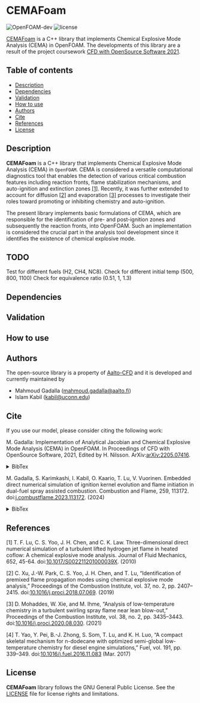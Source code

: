 # CEMAFoam
![OpenFOAM-dev](https://img.shields.io/badge/OpenFOAM-dev-brightgreen) ![license](https://img.shields.io/badge/license-GPL3-brightgreen)

[CEMAFoam](https://github.com/Aalto-CFD/CEMAFoam) is a C++ library that implements Chemical Explosive Mode Analysis (CEMA) in OpenFOAM. The developments of this library are a result of the project coursework [CFD with OpenSource Software 2021](http://dx.doi.org/10.17196/OS_CFD#YEAR_2021).

## Table of contents
* [Description](#description)
* [Dependencies](#dependencies)
* [Validation](#validation)
* [How to use](#how-to-use)
* [Authors](#authors)
* [Cite](#cite)
* [References](#references)
* [License](#license)

## Description

**CEMAFoam** is a C++ library that implements Chemical Explosive Mode Analysis (CEMA) in `OpenFOAM`.
CEMA is considered a versatile computational diagnostics tool that enables the detection of various critical combustion
features including reaction fronts, flame stabilization mechanisms, and auto-ignition and extinction zones [[1]](#1).
Recently, it was further extended to account for diffusion [[2]](#2) and evaporation [[3]](#3) processes to investigate their roles toward promoting or inhibiting chemistry and auto-ignition.

The present library implements basic formulations of CEMA, which are responsible
for the identification of pre- and post-ignition zones and subsequently the reaction fronts, into
OpenFOAM. Such an implementation is considered the crucial part in the analysis tool development
since it identifies the existence of chemical explosive mode.

## TODO
Test for different fuels (H2, CH4, NC8). 
Check for different initial temp (500, 800, 1100)
Check for equivalence ratio (0.51, 1, 1.3)


## Dependencies

## Validation


## How to use


## Authors
The open-source library is a property of [Aalto-CFD](https://github.com/Aalto-CFD) and it is developed and currently maintained by

- Mahmoud Gadalla (mahmoud.gadalla@aalto.fi)
- Islam Kabil (kabil@uconn.edu)

## Cite

If you use our model, please consider citing the following work:

<a id="cite"></a> 
M. Gadalla: Implementation of Analytical Jacobian and Chemical Explosive Mode Analysis
(CEMA) in OpenFOAM. In Proceedings of CFD with OpenSource Software, 2021, Edited by H. Nilsson. 
ArXiv:[arXiv:2205.07416](https://arxiv.org/abs/2205.07416).
<details>
<summary>BibTex</summary>
<p>

```
@inproceedings{Gadalla2022cema,
  author = {Gadalla, Mahmoud},
  title = {{Implementation of Analytical Jacobian and Chemical Explosive Mode Analysis (CEMA) in OpenFOAM}},
  booktitle={Proceedings of CFD with OpenSource Software},
  editor={Nilsson, Håkan},
  doi = {arXiv:2205.07416},
  year={2021}
}
```
</p>
</details>


<a id="cite2"></a>
M. Gadalla, S. Karimkashi, I. Kabil, O. Kaario, T. Lu, V. Vuorinen. Embedded direct numerical simulation of ignition kernel evolution and flame initiation in dual-fuel spray assisted combustion. Combustion and Flame, 259, 113172.
doi:[j.combustflame.2023.113172](https://doi.org/10.1016/j.combustflame.2023.113172). (2024)
<details>
<summary>BibTex</summary>
<p>

```
@article{Gadalla2024,
title = {Embedded direct numerical simulation of ignition kernel evolution and flame initiation in dual-fuel spray assisted combustion},
journal = {Combustion and Flame},
volume = {259},
pages = {113172},
year = {2024},
issn = {0010-2180},
doi = {https://doi.org/10.1016/j.combustflame.2023.113172},
author = {Mahmoud Gadalla and Shervin Karimkashi and Islam Kabil and Ossi Kaario and Tianfeng Lu and Ville Vuorinen},
}
```
</p>
</details>

## References

<a id="1">[1]</a> 
T. F. Lu,  C. S. Yoo, J. H. Chen, and C. K. Law. Three-dimensional direct numerical simulation of a turbulent lifted hydrogen jet flame in heated coflow: A chemical explosive mode analysis. Journal of Fluid Mechanics, 652, 45-64. doi:[10.1017/S002211201000039X](https://doi.org/10.1017/s002211201000039x). (2010)


<a id="2">[2]</a> 
C. Xu, J.-W. Park, C. S. Yoo, J. H. Chen, and T. Lu, “Identification of premixed flame propagation modes using chemical explosive mode analysis,” Proceedings of the Combustion Institute, vol. 37, no. 2, pp. 2407–2415. doi:[10.1016/j.proci.2018.07.069](https://doi.org/10.1016/j.proci.2018.07.069). (2019)

<a id="3">[3]</a> 
D. Mohaddes, W. Xie, and M. Ihme, “Analysis of low-temperature chemistry in a turbulent swirling spray flame near lean blow-out,” Proceedings of the Combustion Institute, vol. 38, no. 2, pp. 3435–3443. doi:[10.1016/j.proci.2020.08.030](https://doi.org/10.1016/j.proci.2020.08.030). (2021)

<a id="4">[4]</a> 
T. Yao, Y. Pei, B.-J. Zhong, S. Som, T. Lu, and K. H. Luo, “A compact skeletal mechanism for n-dodecane with optimized semi-global low-temperature chemistry for diesel engine simulations,” Fuel, vol. 191, pp. 339–349. doi:[10.1016/j.fuel.2016.11.083](https://doi.org/10.1016/j.fuel.2016.11.083) (Mar. 2017)


## License

**CEMAFoam** library follows the GNU General Public License.
See the [LICENSE](LICENSE) file for license rights and limitations.
